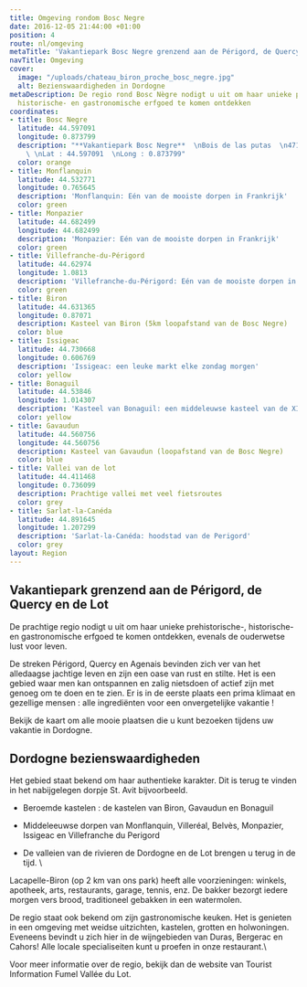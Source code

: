 ```yaml
---
title: Omgeving rondom Bosc Negre
date: 2016-12-05 21:44:00 +01:00
position: 4
route: nl/omgeving
metaTitle: 'Vakantiepark Bosc Negre grenzend aan de Périgord, de Quercy en de Lot  '
navTitle: Omgeving
cover:
  image: "/uploads/chateau_biron_proche_bosc_negre.jpg"
  alt: Bezienswaardigheden in Dordogne
metaDescription: De regio rond Bosc Nègre nodigt u uit om haar unieke prehistorische-,
  historische- en gastronomische erfgoed te komen ontdekken
coordinates:
- title: Bosc Negre
  latitude: 44.597091
  longitude: 0.873799
  description: "**Vakantiepark Bosc Negre**  \nBois de las putas  \n47150 Lacapelle-Biron
    \ \nLat : 44.597091  \nLong : 0.873799"
  color: orange
- title: Monflanquin
  latitude: 44.532771
  longitude: 0.765645
  description: 'Monflanquin: Eén van de mooiste dorpen in Frankrijk'
  color: green
- title: Monpazier
  latitude: 44.682499
  longitude: 44.682499
  description: 'Monpazier: Eén van de mooiste dorpen in Frankrijk'
  color: green
- title: Villefranche-du-Périgord
  latitude: 44.62974
  longitude: 1.0813
  description: 'Villefranche-du-Périgord: Eén van de mooiste dorpen in Frankrijk'
  color: green
- title: Biron
  latitude: 44.631365
  longitude: 0.87071
  description: Kasteel van Biron (5km loopafstand van de Bosc Negre)
  color: blue
- title: Issigeac
  latitude: 44.730668
  longitude: 0.606769
  description: 'Issigeac: een leuke markt elke zondag morgen'
  color: yellow
- title: Bonaguil
  latitude: 44.53846
  longitude: 1.014307
  description: 'Kasteel van Bonaguil: een middeleuwse kasteel van de XIIIde eeuw'
  color: yellow
- title: Gavaudun
  latitude: 44.560756
  longitude: 44.560756
  description: Kasteel van Gavaudun (loopafstand van de Bosc Negre)
  color: blue
- title: Vallei van de lot
  latitude: 44.411468
  longitude: 0.736099
  description: Prachtige vallei met veel fietsroutes
  color: grey
- title: Sarlat-la-Canéda
  latitude: 44.891645
  longitude: 1.207299
  description: 'Sarlat-la-Canéda: hoodstad van de Perigord'
  color: grey
layout: Region
---
```


## Vakantiepark grenzend aan de Périgord, de Quercy en de Lot

De prachtige regio nodigt u uit om haar unieke prehistorische-, historische- en gastronomische erfgoed te komen ontdekken, evenals de ouderwetse lust voor leven.

De streken Périgord, Quercy en Agenais bevinden zich ver van het alledaagse jachtige leven en zijn een oase van rust en stilte. Het is een gebied waar men kan ontspannen en zalig nietsdoen of actief zijn met genoeg om te doen en te zien. Er is in de eerste plaats een prima klimaat en gezellige mensen : alle ingrediënten voor een onvergetelijke vakantie !

Bekijk de kaart om alle mooie plaatsen die u kunt bezoeken tijdens uw vakantie in Dordogne.

## Dordogne bezienswaardigheden

Het gebied staat bekend om haar authentieke karakter. Dit is terug te vinden in het nabijgelegen dorpje St. Avit bijvoorbeeld.

* Beroemde kastelen : de kastelen van Biron, Gavaudun en Bonaguil

* Middeleeuwse dorpen van Monflanquin, Villeréal, Belvès, Monpazier, Issigeac en Villefranche du Perigord

* De valleien van de rivieren de Dordogne en de Lot brengen u terug in de tijd. \


Lacapelle-Biron (op 2 km van ons park) heeft alle voorzieningen: winkels, apotheek, arts, restaurants, garage, tennis, enz. De bakker bezorgt iedere morgen vers brood, traditioneel gebakken in een watermolen.

De regio staat ook bekend om zijn gastronomische keuken. Het is genieten in een omgeving met weidse uitzichten, kastelen, grotten en holwoningen. Eveneens bevindt u zich hier in de wijngebieden van Duras, Bergerac en Cahors! Alle locale specialiseiten kunt u proefen in onze restaurant.\

Voor meer informatie over de regio, bekijk dan de website van Tourist Information Fumel Vallée du Lot.